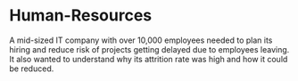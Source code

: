 # Human-Resources
A mid-sized IT company with over 10,000 employees needed to plan its hiring and reduce risk of projects getting delayed due to employees leaving. It also wanted to understand why its attrition rate was high and how it could be reduced.
